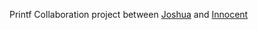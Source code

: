 Printf  Collaboration  project  between [Joshua](https://www.github.com/joshua-ketor) and [Innocent](https://www.github.com/Termication)
